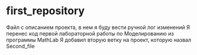 # first_repository
Файл с описанием проекта, в нем я буду вести ручной лог изменений 
Я перенес код первой лабораторной работы по Моделированию из программы MathLab 
Я добавил вторую ветку на проект, которую назвал Second_file 
